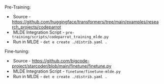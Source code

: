 

Pre-Training:

- ​	Source - https://github.com/huggingface/transformers/tree/main/examples/research_projects/codeparrot
- ​	MLDE Integration Script - `pre-training/scripts/codeparrot_training_mlde.py`
- ​	Run in MLDE - `det e create ./distrib.yaml .`	


Fine-tuning:

- ​	Source - https://github.com/bigcode-project/starcoder/blob/main/finetune/finetune.py
- ​	MLDE Integration Script - `finetune/finetune-mlde.py`
- ​	Run in MLDE - `det e create ./distrib.yaml .`	

